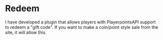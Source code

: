 # Redeem
I have developed a plugin that allows players with PlayerpointsAPI support to redeem a "gift code". If you want to make a coin/point style sale from the site, it will allow this.
